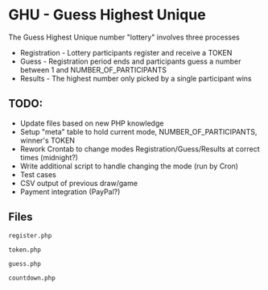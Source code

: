 # GHU - Guess Highest Unique

The Guess Highest Unique number "lottery" involves three processes
* Registration - Lottery participants register and receive a TOKEN
* Guess - Registration period ends and participants guess a number between 1 and NUMBER_OF_PARTICIPANTS
* Results - The highest number only picked by a single participant wins

## TODO:

* Update files based on new PHP knowledge
* Setup "meta" table to hold current mode, NUMBER_OF_PARTICIPANTS, winner's TOKEN
* Rework Crontab to change modes Registration/Guess/Results at correct times (midnight?)
* Write additional script to handle changing the mode (run by Cron)
* Test cases
* CSV output of previous draw/game
* Payment integration (PayPal?)

## Files

```
register.php
```

```
token.php
```

```
guess.php
```

```
countdown.php
```
